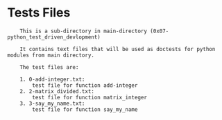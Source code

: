 Tests Files
===========

		This is a sub-directory in main-directory (0x07-python_test_driven_devlopment)

		It contains text files that will be used as doctests for python modules from main directory.

		The test files are:

		1. 0-add-integer.txt:
			test file for function add-integer
		2. 2-matrix_divided.txt:
			test file for function matrix_integer
		3. 3-say_my_name.txt:
			test file for function say_my_name

